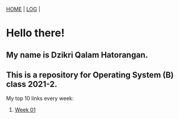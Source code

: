 [HOME](.) | [LOG](TXT/mylog.txt) |

# Hello there!

## My name is Dzikri Qalam Hatorangan. 
## This is a repository for Operating System (B) class 2021-2.

My top 10 links every week:

1. [Week 01](W01/)